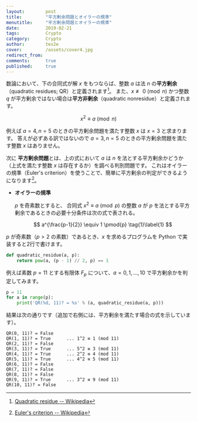 ```yaml
---
layout:        post
title:         "平方剰余問題とオイラーの規準"
menutitle:     "平方剰余問題とオイラーの規準"
date:          2019-02-21
tags:          Crypto
category:      Crypto
author:        tex2e
cover:         /assets/cover4.jpg
redirect_from:
comments:      true
published:     true
---
```


数論において、下の合同式が解 $x$ をもつならば、整数 $a$ は法 $n$ の**平方剰余**（quadratic residues; QR）と定義されます[^QR]。
また、$x \not\equiv 0 \pmod{n}$ かつ整数 $q$ が平方剰余ではない場合は**平方非剰余**（quadratic nonresidue）と定義されます。

$$
x^2 \equiv a \pmod{n}
$$

例えば $a=4, n=5$ のときの平方剰余問題を満たす整数 $x$ は $x = 3$ と求まります。
答えが必ずある訳ではないので $a=3, n=5$ のときの平方剰余問題を満たす整数 $x$ はありません。

次に **平方剰余問題**とは、上の式において $a$ は $n$ を法とする平方剰余かどうか（上式を満たす整数 $x$ は存在するか）を調べる判別問題です。
これはオイラーの規準（Euler's criterion）を使うことで、簡単に平方剰余の判定ができるようになります[^Euler_criterion]。

- **オイラーの規準**

    $p$ を奇素数とすると、
    合同式 $x^2 \equiv a \pmod{p}$ の整数 $a$ が $p$ を法とする平方剰余であるときの必要十分条件は次の式で表される。

    $$
    a^{\frac{p-1}{2}} \equiv 1 \pmod{p}
    \tag{1}\label{1}
    $$

$p$ が奇素数（$p > 2$ の素数）であるとき、$x$ を求めるプログラムを Python で実装すると2行で書けます。

```python
def quadratic_residue(a, p):
    return pow(a, (p - 1) // 2, p) == 1
```

例えば素数 $p = 11$ とする有限体 $F_p$ について、$a = 0,1,...,10$ で平方剰余かを判定してみます。

```python
p = 11
for a in range(p):
    print('QR(%d, 11)? = %s' % (a, quadratic_residue(a, p)))
```

結果は次の通りです（追加で右側には、平方剰余を満たす場合の式を示しています）。

```
QR(0, 11)? = False
QR(1, 11)? = True      ... 1^2 ≡ 1 (mod 11)
QR(2, 11)? = False
QR(3, 11)? = True      ... 5^2 ≡ 3 (mod 11)
QR(4, 11)? = True      ... 2^2 ≡ 4 (mod 11)
QR(5, 11)? = True      ... 4^2 ≡ 5 (mod 11)
QR(6, 11)? = False
QR(7, 11)? = False
QR(8, 11)? = False
QR(9, 11)? = True      ... 3^2 ≡ 9 (mod 11)
QR(10, 11)? = False
```


[^QR]: [Quadratic residue -- Wikipedia](https://en.wikipedia.org/wiki/Quadratic_residue)
[^Euler_criterion]: [Euler's criterion -- Wikipedia](https://en.wikipedia.org/wiki/Euler%27s_criterion)
